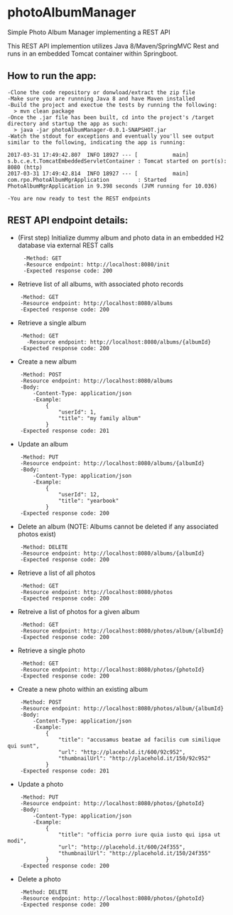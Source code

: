 # photoAlbumManager
Simple Photo Album Manager implementing a REST API

This REST API implemention utilizes Java 8/Maven/SpringMVC Rest and runs in an embedded Tomcat container within Springboot.  

## How to run the app:
```
-Clone the code repository or donwload/extract the zip file 
-Make sure you are runnning Java 8 and have Maven installed
-Build the project and exectue the tests by running the following:
  > mvn clean package
-Once the .jar file has been built, cd into the project's /target directory and startup the app as such:
  > java -jar photoAlbumManager-0.0.1-SNAPSHOT.jar
-Watch the stdout for exceptions and eventually you'll see output similar to the following, indicating the app is running: 

2017-03-31 17:49:42.807  INFO 18927 --- [           main] s.b.c.e.t.TomcatEmbeddedServletContainer : Tomcat started on port(s): 8080 (http)
2017-03-31 17:49:42.814  INFO 18927 --- [           main] com.rpo.PhotoAlbumMgrApplication         : Started PhotoAlbumMgrApplication in 9.398 seconds (JVM running for 10.036)

-You are now ready to test the REST endpoints
```

## REST API endpoint details:

- (First step) Initialize dummy album and photo data in an embedded H2 database via external REST calls 
```
     -Method: GET
     -Resource endpoint: http://localhost:8080/init
     -Expected response code: 200
```

- Retrieve list of all albums, with associated photo records
```
    -Method: GET
    -Resource endpoint: http://localhost:8080/albums
    -Expected response code: 200
```

- Retrieve a single album
```
    -Method: GET
	  -Resource endpoint: http://localhost:8080/albums/{albumId}
    -Expected response code: 200
```

- Create a new album
```
    -Method: POST
    -Resource endpoint: http://localhost:8080/albums
    -Body: 
        -Content-Type: application/json
        -Example:
            {
                "userId": 1,
                "title": "my family album"
            }
    -Expected response code: 201
```

- Update an album
```
    -Method: PUT
    -Resource endpoint: http://localhost:8080/albums/{albumId}
    -Body: 
        -Content-Type: application/json
        -Example:
            {
                "userId": 12,
                "title": "yearbook"
            }
    -Expected response code: 200
```

- Delete an album (NOTE: Albums cannot be deleted if any associated photos exist)
```
    -Method: DELETE
    -Resource endpoint: http://localhost:8080/albums/{albumId}
    -Expected response code: 200
```

- Retrieve a list of all photos
```
    -Method: GET
    -Resource endpoint: http://localhost:8080/photos
    -Expected response code: 200
```

- Retreive a list of photos for a given album
```
    -Method: GET
    -Resource endpoint: http://localhost:8080/photos/album/{albumId}
    -Expected response code: 200
```
- Retrieve a single photo
```
    -Method: GET
    -Resource endpoint: http://localhost:8080/photos/{photoId}
    -Expected response code: 200
```

- Create a new photo within an existing album
```
    -Method: POST
    -Resource endpoint: http://localhost:8080/photos/album/{albumId}
    -Body: 
        -Content-Type: application/json
        -Example:
            {
                "title": "accusamus beatae ad facilis cum similique qui sunt",
                "url": "http://placehold.it/600/92c952",
                "thumbnailUrl": "http://placehold.it/150/92c952"
            }
    -Expected response code: 201
```

- Update a photo
```
    -Method: PUT
    -Resource endpoint: http://localhost:8080/photos/{photoId}
    -Body: 
        -Content-Type: application/json
        -Example:
            {
                "title": "officia porro iure quia iusto qui ipsa ut modi",
                "url": "http://placehold.it/600/24f355",
                "thumbnailUrl": "http://placehold.it/150/24f355"
            }
    -Expected response code: 200
```

- Delete a photo
```
    -Method: DELETE
    -Resource endpoint: http://localhost:8080/photos/{photoId}
    -Expected response code: 200
```
